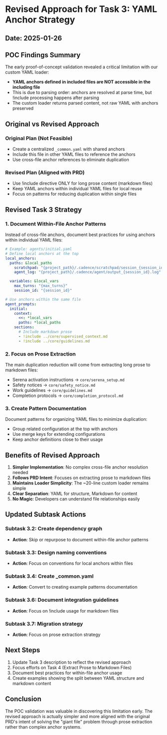 # Revised Approach for Task 3: YAML Anchor Strategy

## Date: 2025-01-26

## POC Findings Summary

The early proof-of-concept validation revealed a critical limitation with our custom YAML loader:
- **YAML anchors defined in included files are NOT accessible in the including file**
- This is due to parsing order: anchors are resolved at parse time, but !include processing happens after parsing
- The custom loader returns parsed content, not raw YAML with anchors preserved

## Original vs Revised Approach

### Original Plan (Not Feasible)
- Create a centralized `_common.yaml` with shared anchors
- Include this file in other YAML files to reference the anchors
- Use cross-file anchor references to eliminate duplication

### Revised Plan (Aligned with PRD)
- Use !include directive ONLY for long prose content (markdown files)
- Keep YAML anchors within individual YAML files for local reuse
- Focus on patterns for reducing duplication within single files

## Revised Task 3 Strategy

### 1. Document Within-File Anchor Patterns
Instead of cross-file anchors, document best practices for using anchors within individual YAML files:

```yaml
# Example: agents/initial.yaml
# Define local anchors at the top
local_anchors:
  paths: &local_paths
    scratchpad: "{project_path}/.cadence/scratchpad/session_{session_id}.md"
    agent_log: "{project_path}/.cadence/agent/output_{session_id}.log"

  variables: &local_vars
    max_turns: "{max_turns}"
    session_id: "{session_id}"

# Use anchors within the same file
agent_prompts:
  initial:
    context:
      <<: *local_vars
      paths: *local_paths
    sections:
      # Include markdown prose
      - !include ../core/supervised_context.md
      - !include ../core/guidelines.md
```

### 2. Focus on Prose Extraction
The main duplication reduction will come from extracting long prose to markdown files:
- Serena activation instructions → `core/serena_setup.md`
- Safety notices → `core/safety_notice.md`
- Work guidelines → `core/guidelines.md`
- Completion protocols → `core/completion_protocol.md`

### 3. Create Pattern Documentation
Document patterns for organizing YAML files to minimize duplication:
- Group related configuration at the top with anchors
- Use merge keys for extending configurations
- Keep anchor definitions close to their usage

## Benefits of Revised Approach

1. **Simpler Implementation**: No complex cross-file anchor resolution needed
2. **Follows PRD Intent**: Focuses on extracting prose to markdown files
3. **Maintains Loader Simplicity**: The ~20-line custom loader remains simple
4. **Clear Separation**: YAML for structure, Markdown for content
5. **No Magic**: Developers can understand file relationships easily

## Updated Subtask Actions

### Subtask 3.2: Create dependency graph
- **Action**: Skip or repurpose to document within-file anchor patterns

### Subtask 3.3: Design naming conventions
- **Action**: Focus on conventions for local anchors within files

### Subtask 3.4: Create _common.yaml
- **Action**: Convert to creating example patterns documentation

### Subtask 3.6: Document integration guidelines
- **Action**: Focus on !include usage for markdown files

### Subtask 3.7: Migration strategy
- **Action**: Focus on prose extraction strategy

## Next Steps

1. Update Task 3 description to reflect the revised approach
2. Focus efforts on Task 4 (Extract Prose to Markdown Files)
3. Document best practices for within-file anchor usage
4. Create examples showing the split between YAML structure and markdown content

## Conclusion

The POC validation was valuable in discovering this limitation early. The revised approach is actually simpler and more aligned with the original PRD's intent of solving the "giant file" problem through prose extraction rather than complex anchor systems.
